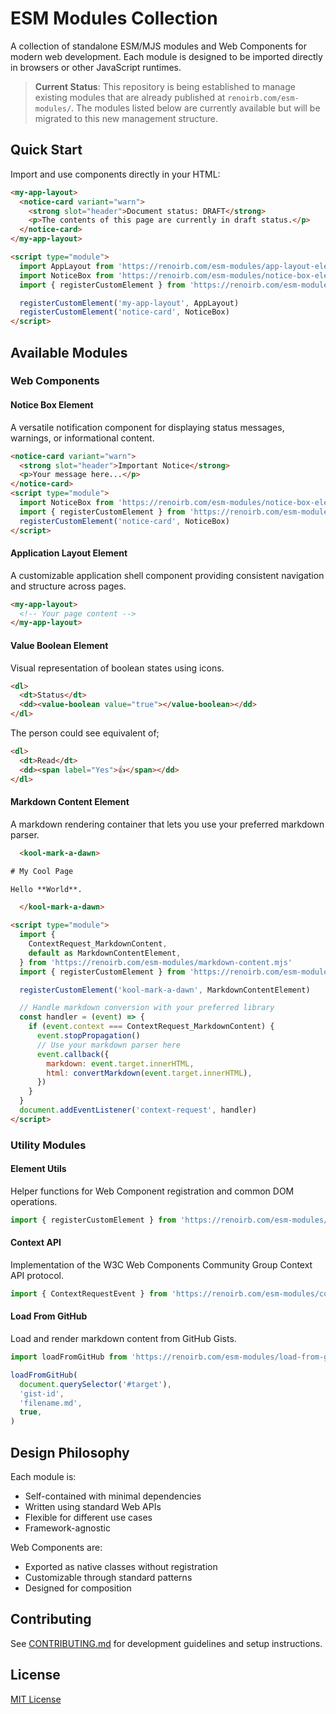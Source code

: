 # ESM Modules Collection

A collection of standalone ESM/MJS modules and Web Components for modern web
development. Each module is designed to be imported directly in browsers or
other JavaScript runtimes.

> **Current Status**: This repository is being established to manage existing
> modules that are already published at `renoirb.com/esm-modules/`. The modules
> listed below are currently available but will be migrated to this new
> management structure.

## Quick Start

Import and use components directly in your HTML:

```html
<my-app-layout>
  <notice-card variant="warn">
    <strong slot="header">Document status: DRAFT</strong>
    <p>The contents of this page are currently in draft status.</p>
  </notice-card>
</my-app-layout>

<script type="module">
  import AppLayout from 'https://renoirb.com/esm-modules/app-layout-element.mjs'
  import NoticeBox from 'https://renoirb.com/esm-modules/notice-box-element.mjs'
  import { registerCustomElement } from 'https://renoirb.com/esm-modules/element-utils.mjs'

  registerCustomElement('my-app-layout', AppLayout)
  registerCustomElement('notice-card', NoticeBox)
</script>
```

## Available Modules

### Web Components

#### Notice Box Element

A versatile notification component for displaying status messages, warnings, or
informational content.

```html
<notice-card variant="warn">
  <strong slot="header">Important Notice</strong>
  <p>Your message here...</p>
</notice-card>
<script type="module">
  import NoticeBox from 'https://renoirb.com/esm-modules/notice-box-element.mjs'
  import { registerCustomElement } from 'https://renoirb.com/esm-modules/element-utils.mjs'
  registerCustomElement('notice-card', NoticeBox)
</script>
```

#### Application Layout Element

A customizable application shell component providing consistent navigation and
structure across pages.

```html
<my-app-layout>
  <!-- Your page content -->
</my-app-layout>
```

#### Value Boolean Element

Visual representation of boolean states using icons.

```html
<dl>
  <dt>Status</dt>
  <dd><value-boolean value="true"></value-boolean></dd>
</dl>
```

The person could see equivalent of;

```html
<dl>
  <dt>Read</dt>
  <dd><span label="Yes">👍</span></dd>
</dl>
```

#### Markdown Content Element

A markdown rendering container that lets you use your preferred markdown parser.

<!-- prettier-ignore-start -->
```html
  <kool-mark-a-dawn>

# My Cool Page

Hello **World**.

  </kool-mark-a-dawn>

<script type="module">
  import {
    ContextRequest_MarkdownContent,
    default as MarkdownContentElement,
  } from 'https://renoirb.com/esm-modules/markdown-content.mjs'
  import { registerCustomElement } from 'https://renoirb.com/esm-modules/element-utils.mjs'

  registerCustomElement('kool-mark-a-dawn', MarkdownContentElement)

  // Handle markdown conversion with your preferred library
  const handler = (event) => {
    if (event.context === ContextRequest_MarkdownContent) {
      event.stopPropagation()
      // Use your markdown parser here
      event.callback({
        markdown: event.target.innerHTML,
        html: convertMarkdown(event.target.innerHTML),
      })
    }
  }
  document.addEventListener('context-request', handler)
</script>
```
<!-- prettier-ignore-end -->

### Utility Modules

#### Element Utils

Helper functions for Web Component registration and common DOM operations.

```javascript
import { registerCustomElement } from 'https://renoirb.com/esm-modules/element-utils.mjs'
```

#### Context API

Implementation of the W3C Web Components Community Group Context API protocol.

```javascript
import { ContextRequestEvent } from 'https://renoirb.com/esm-modules/context-api.mjs'
```

#### Load From GitHub

Load and render markdown content from GitHub Gists.

```javascript
import loadFromGitHub from 'https://renoirb.com/esm-modules/load-from-github.mjs'

loadFromGitHub(
  document.querySelector('#target'),
  'gist-id',
  'filename.md',
  true,
)
```

## Design Philosophy

Each module is:

- Self-contained with minimal dependencies
- Written using standard Web APIs
- Flexible for different use cases
- Framework-agnostic

Web Components are:

- Exported as native classes without registration
- Customizable through standard patterns
- Designed for composition

## Contributing

See [CONTRIBUTING.md](./CONTRIBUTING.md) for development guidelines and setup
instructions.

## License

[MIT License](./LICENSE.md)

